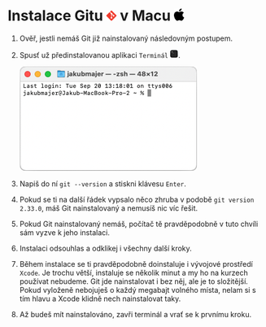 # Instalace Gitu <img src="../loga/git.svg" alt="logo Gitu" width="20px"> v Macu <img src="../loga/apple.svg" alt="logo Apple" width="20px">

1. Ověř, jestli nemáš Git již nainstalovaný následovným postupem.

1. Spusť už předinstalovanou aplikaci `Terminál` <img src="ikona.png" alt="" width="16" height="16">.

   ![terminál](terminal.png)

1. Napiš do ní `git --version` a stiskni klávesu `Enter`.

1. Pokud se ti na další řádek vypsalo něco zhruba v podobě `git version 2.33.0`, máš Git nainstalovaný a nemusíš nic víc řešit.

1. Pokud Git nainstalovaný nemáš, počítač tě pravděpodobně v tuto chvíli sám vyzve k jeho instalaci.

1. Instalaci odsouhlas a odklikej i všechny další kroky.

1. Během instalace se ti pravděpodobně doinstaluje i vývojové prostředí `Xcode`. Je trochu větší, instaluje se několik minut a my ho na kurzech používat nebudeme. Git jde nainstalovat i bez něj, ale je to složitější. Pokud vyloženě nebojuješ o každý megabajt volného místa, nelam si s tím hlavu a Xcode klidně nech nainstalovat taky.

1. Až budeš mít nainstalováno, zavři terminál a vrať se k prvnímu kroku.
